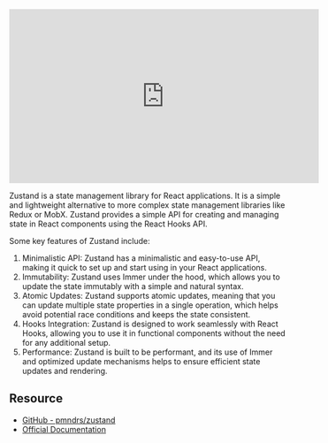 <iframe width="560" height="315" src="https://www.youtube.com/embed/DK-S4ZcmDcE" title="YouTube video player" frameborder="0" allow="accelerometer; autoplay; clipboard-write; encrypted-media; gyroscope; picture-in-picture; web-share" allowfullscreen></iframe>

Zustand is a state management library for React applications. It is a simple and lightweight alternative to more complex state management libraries like Redux or MobX. Zustand provides a simple API for creating and managing state in React components using the React Hooks API.

Some key features of Zustand include:
1. Minimalistic API: Zustand has a minimalistic and easy-to-use API, making it quick to set up and start using in your React applications.
2. Immutability: Zustand uses Immer under the hood, which allows you to update the state immutably with a simple and natural syntax.
3. Atomic Updates: Zustand supports atomic updates, meaning that you can update multiple state properties in a single operation, which helps avoid potential race conditions and keeps the state consistent.
4. Hooks Integration: Zustand is designed to work seamlessly with React Hooks, allowing you to use it in functional components without the need for any additional setup.
5. Performance: Zustand is built to be performant, and its use of Immer and optimized update mechanisms helps to ensure efficient state updates and rendering.

## Resource
- [GitHub - pmndrs/zustand](https://github.com/pmndrs/zustand)
- [Official Documentation](https://docs.pmnd.rs/zustand/getting-started/introduction)